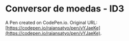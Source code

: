 # Conversor de moedas - ID3

A Pen created on CodePen.io. Original URL: [https://codepen.io/raiansatyo/pen/vYJaeKe](https://codepen.io/raiansatyo/pen/vYJaeKe).


